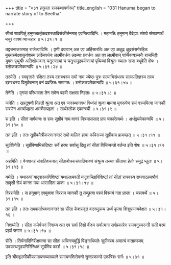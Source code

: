 +++
title = "०३१ हनुमता रामकथावर्णनम्"
title_english = "031 Hanuma began to narrate story of to Seetha"

+++


सीतां श्रावयितुं हनुमत्कर्तृकदशरथादिसंकीर्तनमाह एवमित्यादिभिः । महामतिः
हनुमान् वैदेह्याः संश्रवे संश्रवणार्थं मधुरं वाक्यं व्याजहार  ॥  ५।३१।१
 ॥   

  

तद्वचनाकारमाह राजेत्यादिभिः । वृणी दयावान् अत एव अहिंसारतिः अत एव
अक्षुद्रः क्षुद्रसंसर्गरहितः मुख्यस्येक्ष्वाकुवंशस्य लक्ष्मिवर्धनः
लक्ष्मीवर्धनः लक्ष्म्याः प्रवर्धनः अत एव लक्ष्मीवान् पार्थिवव्यञ्जनैः
राजचिह्नैः युक्तः पृथुश्रीः अतिशोभावान् चतुरन्तायां च
चतुःसमुद्रपर्यन्तायां पृथिव्यां विश्रुतः ख्यातः राजा बभूवेति शेषः ।
श्लोकत्रयमेकान्वयि  ॥  ५।३१।२४  ॥   

  

तस्येति । स्ववृत्तादेः रक्षिता तस्य दशरथस्य रामो नाम ज्येष्ठः पुत्रः
सत्याभिसंधस्य सत्यप्रतिज्ञस्य तस्य दशरथस्य पितुर्वचनात् वनं प्रव्रजितः
समागतः । श्लोकत्रयमेकान्वयि  ॥  ५।३१।५७  ॥   

  

तेनेति । मृगयां परिधावता तेन रामेण बहवी राक्षसा निहताः  ॥  ५।३१।८  ॥   

  

जनेति । खरदूषणौ निहतौ श्रुत्वा अत एव जनस्थानवधं विध्वंसं श्रुत्वा मायया
मृगरूपेण रामं वञ्चयित्वा जानकी रावणेन अमर्षापहृता अमर्षेणापहृता ।
सार्धश्लोक एकान्वयी  ॥  ५।३१।९  ॥   

  

स इति । सीतां मार्गमाणः स रामः सुग्रीवं नाम वानरं मित्रमाससाद प्राप
चकारेत्यर्थः । अर्धद्वयमेकान्वयि  ॥  ५।३१।१०  ॥   

  

तत इति । ततः सुग्रीवमैत्रीकरणानन्तरं रामो वालिनं हत्वा कपिराज्यं
सुग्रीवाय प्रायच्छत्  ॥  ५।३१।११  ॥   

  

सुग्रीवेणेति । सुग्रीवेणाभिसंदिष्टाः सर्वे हरयः सर्वासु दिक्षु तां सीतां
विचिन्वन्तो वर्तन्त इति शेषः  ॥  ५।३१।१२  ॥   

  

अहमिति । वेगवानहं संपातिवचनात् सीताबोधकसंपातिवाक्यं संश्रुत्य तस्याः
सीताया हेतोः समुद्रं प्लुतः  ॥  ५।३१।१३  ॥   

  

यथेति । यथारूपां यादृशरूपविशिष्टां यथालक्ष्मवतीं यादृशचिह्नविशिष्टां तां
सीतां राघवस्य राघवादहमश्रौषं तादृशी सेयं कान्ता मया आसादिता प्राप्ता  ॥ 
५।३१।१४  ॥   

  

विररामेति । स हनूमान् एवमुक्त्वा विरराम जानकी तु तच्छ्रुत्वा परमं
विस्मयं गता प्राप्ता । चस्त्वर्थे  ॥  ५।३१।१५  ॥   

  

तत इति । ततः रामवार्ताश्रवणानन्तरं सा सीता केशसंवृतं वदनमुन्नम्य उर्ध्वं
कृत्वा शिंशुपामन्ववेक्षत  ॥  ५।३१।१६ ।  

निशम्येति । सीता कपेर्वचनं निशम्य अत एव सर्वा दिशो वीक्ष्य सर्वात्मना
सर्वप्रकारेण राममनुस्मरन्ती सती परमं प्रहर्षं जगाम  ॥  ५।३१।१७  ॥   

  

सेति । तिर्यगादिनिरीक्षमाणा सा सीता अचिन्त्यबुद्धिं पिङ्गाधिपतेः
सुग्रीवस्य अमात्यं वातात्मजम् उदयस्थमुदयगिरिस्थितं सूर्यमिव ददर्श  ॥ 
५।३१।१८  ॥   

  

इति श्रीमद्वाल्मीकीयरामायणव्याख्याने रामायणशिरोमणौ सुन्दरकाण्डे
एकत्रिंशः सर्गः  ॥  ५।३१  ॥   

  


